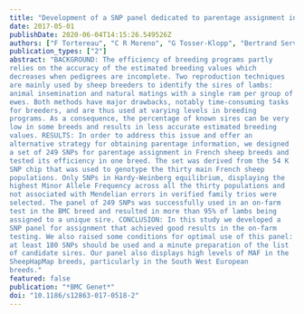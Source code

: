 ```yaml
---
title: "Development of a SNP panel dedicated to parentage assignment in French sheep populations."
date: 2017-05-01
publishDate: 2020-06-04T14:15:26.549526Z
authors: ["F Tortereau", "C R Moreno", "G Tosser-Klopp", "Bertrand Servin", "J Raoul"]
publication_types: ["2"]
abstract: "BACKGROUND: The efficiency of breeding programs partly
relies on the accuracy of the estimated breeding values which
decreases when pedigrees are incomplete. Two reproduction techniques
are mainly used by sheep breeders to identify the sires of lambs:
animal insemination and natural matings with a single ram per group of
ewes. Both methods have major drawbacks, notably time-consuming tasks
for breeders, and are thus used at varying levels in breeding
programs. As a consequence, the percentage of known sires can be very
low in some breeds and results in less accurate estimated breeding
values. RESULTS: In order to address this issue and offer an
alternative strategy for obtaining parentage information, we designed
a set of 249 SNPs for parentage assignment in French sheep breeds and
tested its efficiency in one breed. The set was derived from the 54 K
SNP chip that was used to genotype the thirty main French sheep
populations. Only SNPs in Hardy-Weinberg equilibrium, displaying the
highest Minor Allele Frequency across all the thirty populations and
not associated with Mendelian errors in verified family trios were
selected. The panel of 249 SNPs was successfully used in an on-farm
test in the BMC breed and resulted in more than 95% of lambs being
assigned to a unique sire. CONCLUSION: In this study we developed a
SNP panel for assignment that achieved good results in the on-farm
testing. We also raised some conditions for optimal use of this panel:
at least 180 SNPs should be used and a minute preparation of the list
of candidate sires. Our panel also displays high levels of MAF in the
SheepHapMap breeds, particularly in the South West European
breeds." 
featured: false
publication: "*BMC Genet*"
doi: "10.1186/s12863-017-0518-2"
---
```


